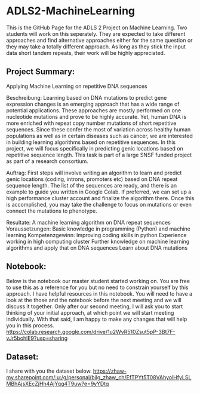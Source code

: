 # ADLS2-MachineLearning

This is the GitHub Page for the ADLS 2 Project on Machine Learning. 
Two students will work on this seperately. They are expected to take different approaches and find alternative approaches either for the same question or they may take a totally different approach. As long as they stick the input data short tandem repeats, their work will be highly appreciated.

## Project Summary:
Applying Machine Learning on repetitive DNA sequences

Beschreibung:
Learning based on DNA mutations to predict gene expression changes is an emerging approach that has a wide range of potential applications. These approaches are mostly performed on one nucleotide mutations and prove to be highly accurate. Yet, human DNA is more enriched with repeat copy number mutations of short repetitive sequences. Since these confer the most of variation across healthy human populations as well as in certain diseases such as cancer, we are interested in building learning algorithms based on repetitive sequences. In this project, we will focus specifically in predicting genic locations based on repetitive sequence length. This task is part of a large SNSF funded project as part of a research consortium.

Auftrag: First steps will involve writing an algorithm to learn and predict genic locations (coding, introns, promoters etc) based on DNA repeat sequence length. The list of the sequences are ready, and there is an example to guide you written in Google Colab. If preferred, we can set up a high performance cluster account and finalize the algorithm there. Once this is accomplished, you may take the challenge to focus on mutations or even connect the mutations to phenotype.

Resultate: A machine learning algorithm on DNA repeat sequences
Voraussetzungen: Basic knowledge in programming (Python) and machine learning
Kompetenzgewinn: Improving coding skills in python Experience working in high computing cluster  Further knowledge on machine learning algorithms and apply that on DNA sequences Learn about DNA mutations

## Notebook:
Below is the notebook our master student started working on. You are free to use this as a reference for you but no need to constrain yourself by this approach. I have helpful resources in this notebook. You will need to have a look at the those and the notebook before the next meeting and we will discuss it together. Only after our second meeting, I will ask you to start thinking of your initial approach, at which point we will start meeting individually. With that said, I am happy to make any changes that will help you in this process.  
https://colab.research.google.com/drive/1u2WvR510Zsut5pP-3Bt7F-vJr5bohlE9?usp=sharing

## Dataset:
I share with you the dataset below. 
https://zhaw-my.sharepoint.com/:u:/g/personal/bilg_zhaw_ch/EfTPYt5T08VAhyolHfyLSLMBhAjsXEcZjHh4AjYqg4T9uw?e=9yYDtq
